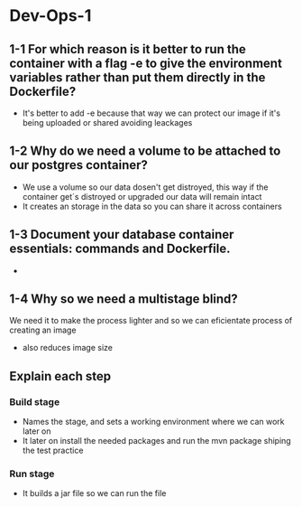 # Dev-Ops-1

## 1-1 For which reason is it better to run the container with a flag -e to give the environment variables rather than put them directly in the Dockerfile?
- It's better to add -e because that way we can protect our image if it's being uploaded or shared avoiding leackages
## 1-2 Why do we need a volume to be attached to our postgres container?
- We use a volume so our data dosen't get distroyed, this way if the container get´s distroyed or upgraded our data will remain intact
- It creates an storage in the data so you can share it across containers

## 1-3 Document your database container essentials: commands and Dockerfile.
- 

## 1-4 Why so we need a multistage blind?
We need it to make the process lighter and so we can eficientate process of creating an image
- also reduces image size

## Explain each step
### Build stage
- Names the stage, and sets a working environment where we can work later on
- It later on install the needed packages and run the mvn package shiping the test practice
### Run stage
- It builds a jar file so we can run the file
